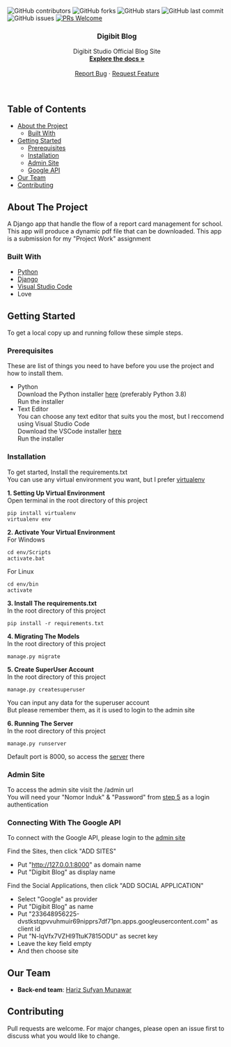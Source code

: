 
![GitHub contributors](https://img.shields.io/github/contributors/digibitstudio/digibit-blog)
![GitHub forks](https://img.shields.io/github/forks/digibitstudio/digibit-blog?style=social)
![GitHub stars](https://img.shields.io/github/stars/digibitstudio/digibit-blog?style=social)
![GitHub last commit](https://img.shields.io/github/last-commit/digibitstudio/digibit-blog)
![GitHub issues](https://img.shields.io/github/issues/digibitstudio/digibit-blog)
[![PRs Welcome](https://img.shields.io/badge/PRs-welcome-brightgreen.svg?style=flat-square)](http://makeapullrequest.com)

<p align="center">
  <h3 align="center">Digibit Blog</h3>

  <p align="center">
    Digibit Studio Official Blog Site
    <br />
    <a href="https://github.com/digibitstudio/digibit-blog"><strong>Explore the docs »</strong></a>
    <br />
    <br />    
    <a href="https://github.com/digibitstudio/digibit-blog/issues">Report Bug</a>
    ·
    <a href="https://github.com/digibitstudio/digibit-blog/issues">Request Feature</a>
  </p>
</p><br>

<!-- TABLE OF CONTENTS -->
## Table of Contents

* [About the Project](#about-the-project)
  * [Built With](#built-with)
* [Getting Started](#getting-started)
  * [Prerequisites](#prerequisites)
  * [Installation](#installation)
  * [Admin Site](#admin-site)
  * [Google API](#connecting-with-the-google-api)
* [Our Team](#our-team)
* [Contributing](#contributing)

<!-- ABOUT THE PROJECT -->
## About The Project

A Django app that handle the flow of a report card management for school. This app will produce a dynamic pdf file that can be downloaded. This app is a submission for my "Project Work" assignment

### Built With

* [Python](https://www.python.org/)
* [Django](https://www.djangoproject.com/)
* [Visual Studio Code](https://code.visualstudio.com/)
* Love

<!-- GETTING STARTED -->
## Getting Started

To get a local copy up and running follow these simple steps.

### Prerequisites

These are list of things you need to have before you use the project and how to install them.
* Python<br>
Download the Python installer [here](https://www.python.org/downloads/) (preferably Python 3.8)<br>
Run the installer
* Text Editor<br>
You can choose any text editor that suits you the most, but I reccomend using Visual Studio Code<br>
Download the VSCode installer [here](https://code.visualstudio.com/download)<br>
Run the installer

### Installation
To get started, Install the requirements.txt<br>
You can use any virtual environment you want, but I prefer [virtualenv](https://pypi.org/project/virtualenv/)

__1. Setting Up Virtual Environment__<br>
Open terminal in the root directory of this project
```
pip install virtualenv
virtualenv env
```

__2. Activate Your Virtual Environment__<br>
For Windows
```
cd env/Scripts
activate.bat
```
For Linux
```
cd env/bin
activate
```

__3. Install The requirements.txt__<br>
In the root directory of this project
```
pip install -r requirements.txt
```

__4. Migrating The Models__<br>
In the root directory of this project
```
manage.py migrate
```

__5. Create SuperUser Account__<br>
In the root directory of this project
```
manage.py createsuperuser
```
You can input any data for the superuser account<br>
But please remember them, as it is used to login to the admin site

__6. Running The Server__<br>
In the root directory of this project
```
manage.py runserver
```
Default port is 8000, so access the [server](127.0.0.1:8000) there

### Admin Site
To access the admin site visit the /admin url<br>
You will need your "Nomor Induk" & "Password" from [step 5](#installation) as a login authentication

### Connecting With The Google API
To connect with the Google API, please login to the [admin site](#admin-site)

Find the Sites, then click "ADD SITES"
* Put "http://127.0.0.1:8000" as domain name
* Put "Digibit Blog" as display name

Find the Social Applications, then click "ADD SOCIAL APPLICATION"<br>
* Select "Google" as provider
* Put "Digibit Blog" as name
* Put "233648956225-dvstkstqpvvuhmuir69nipprs7df71pn.apps.googleusercontent.com" as client id
* Put "N-lqVfx7VZHl9TtuK7815ODU" as secret key
* Leave the key field empty
* And then choose site


## Our Team
* **Back-end team**: [Hariz Sufyan Munawar](https://github.com/harizMunawar)

## Contributing
Pull requests are welcome. For major changes, please open an issue first to discuss what you would like to change.

